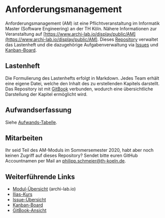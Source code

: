 # Anforderungsmanagement

Anforderungsmanagement \(AM\) ist eine Pflichtveranstaltung im Informatik Master \(Software Engineering\) an der TH Köln. Nähere Informationen zur Veranstaltung auf [https://www.archi-lab.io/display/public/AM](https://www.archi-lab.io/display/public/AM). Dieses [Repository](https://github.com/pschm/am-lastenheft-ss20) verwaltet das Lastenheft und die dazugehörige Aufgabenverwaltung via [Issues](https://github.com/pschm/am-lastenheft-ss20/issues) und [Kanban-Board](https://github.com/pschm/am-lastenheft-ss20/projects/1).

## Lastenheft

Die Formulierung des Lastenhefts erfolgt in Markdown. Jedes Team erhält eine eigene Datei, welche den Inhalt des zu erstellenden Kapitels darstellt. Das Repository ist mit [GitBook](https://philipp-schmeier.gitbook.io/am-lastenheft-ss20/) verbunden, wodurch eine übersichtliche Darstellung der Kapitel ermöglicht wird.

## Aufwandserfassung

Siehe [Aufwands-Tabelle](team-efforts.md).

## Mitarbeiten

Ihr seid Teil des AM-Moduls im Sommersemester 2020, habt aber noch keinen Zugriff auf dieses Repository? Sendet bitte euren GitHub Accountnamen per Mail an philipp.schmeier@th-koeln.de.

## Weiterführende Links

* [Modul-Übersicht](https://www.archi-lab.io/display/public/AM) \(archi-lab.io\)
* [Ilias-Kurs](https://ilias.th-koeln.de/ilias.php?ref_id=1084127&cmdClass=ilrepositorygui&cmdNode=w4&baseClass=ilrepositorygui)
* [Issue-Übersicht](https://github.com/pschm/am-lastenheft-ss20/issues)
* [Kanban-Board](https://github.com/pschm/am-lastenheft-ss20/projects/1)
* [GitBook-Ansicht](https://philipp-schmeier.gitbook.io/am-lastenheft-ss20/)

